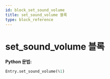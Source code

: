 ```yaml
---
id: block_set_sound_volume
title: set_sound_volume 블록
type: block_reference
---
```


# set_sound_volume 블록

**Python 문법:**
```python
Entry.set_sound_volume(%1)
```

